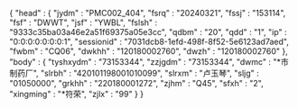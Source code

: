 {
  "head" : {
    "jydm" : "PMC002_404",
    "fsrq" : "20240321",
    "fssj" : "153114",
    "fsf" : "DWWT",
    "jsf" : "YWBL",
    "fslsh" : "9333c35ba03a46e2a51f69375a05e3cc",
    "qdbm" : "20",
    "qdd" : "1",
    "ip" : "0:0:0:0:0:0:0:1",
    "sessionid" : "7031dcb8-1efd-498f-8f52-5e6123ad7aed",
    "fwbm" : "CQ06",
    "dwkhh" : "120180002760",
    "dwzh" : "120180002760"
  },
  "body" : {
    "tyshxydm" : "73153344",
    "zzjgdm" : "73153344",
    "dwmc" : "*市制药厂",
    "slrbh" : "420101198001010099",
    "slrxm" : "卢玉琴",
    "sljg" : "01050000",
    "grkhh" : "220180001272",
    "zjhm" : "Q45",
    "sfxh" : "2",
    "xingming" : "*符荣",
    "zjlx" : "99"
  }
}